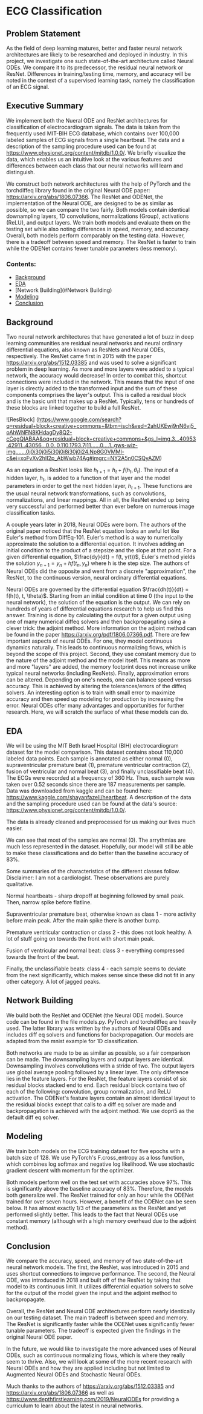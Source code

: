 # ECG Classification

## Problem Statement
As the field of deep learning matures, better and faster neural network architectures are likely to be researched and deployed in industry. In this project, we investigate one such state-of-the-art architecture called Neural ODEs. We compare it to its predecessor, the residual neural network or ResNet. Differences in training/testing time, memory, and accuracy will be noted in the context of a supervised learning task, namely the classification of an ECG signal.

## Executive Summary
We implement both the Nueral ODE and ResNet architectures for classification of electrocardiogram signals. The data is taken from the frequently used MIT-BIH ECG database, which contains over 100,000 labeled samples of ECG signals from a single heartbeat. The data and a description of the sampling procedure used can be found at https://www.physionet.org/content/mitdb/1.0.0/. We briefly visualize the data, which enables us an intuitive look at the various features and differences between each class that our neural networks will learn and distinguish. 

We construct both network architectures with the help of PyTorch and the torchdiffeq library found in the original Neural ODE paper: https://arxiv.org/abs/1806.07366. The ResNet and ODENet, the implementation of the Neural ODE, are designed to be as similar as possible, so we can compare the two fairly. Both models contain identical downampling layers, 1D convolutions, normalizations (Group), activations (ReLU), and output layers. We train both models and evaluate them on the testing set while also noting differences in speed, memory, and accuracy. Overall, both models perform comparably on the testing data. However, there is a tradeoff between speed and memory. The ResNet is faster to train while the ODENet contains fewer tunable parameters (less memory).

### Contents:
- [Background](#Background)
- [EDA](#EDA)
- [Network Building](#Network Building)
- [Modeling](#Modeling)
- [Conclusion](#Conclusion)

## Background

Two neural network architectures that have generated a lot of buzz in deep learning communities are residual neural networks and neural ordinary differential equations, also known as ResNets and Neural ODEs, respectively. The ResNet came first in 2015 with the paper https://arxiv.org/abs/1512.03385 and was used to solve a significant problem in deep learning. As more and more layers were added to a typical network, the accuracy would decrease! In order to combat this, shortcut connections were included in the network. This means that the input of one layer is directly added to the transformed input and the sum of these components comprises the layer's output. This is called a residual block and is the basic unit that makes up a ResNet. Typically, tens or hundreds of these blocks are linked together to build a full ResNet.

![ResBlock]
(https://www.google.com/search?q=residual+block+creative+commons+&tbm=isch&ved=2ahUKEwj9nN6vj5_oAhWNFN8KHdagDy8Q2-cCegQIABAA&oq=residual+block+creative+commons+&gs_l=img.3...40953.42911..43056...0.0..0.110.1793.7j11......0....1..gws-wiz-img.......0j0i30j0i5i30j0i8i30j0i24.Np8G0VMMl-c&ei=xoFvXv2hII2p_AbWwb74Ag#imgrc=NY2A5n0CSQyAZM)

As an equation a ResNet looks like $h_{t+1} = h_t + f(h_t, \theta_t)$. The input of a hidden layer, $h_t$, is added to a function of that layer and the model parameters in order to get the next hidden layer, $h_{t+1}$. These functions are the usual neural network transformations, such as convolutions, normalizations, and linear mappings. All in all, the ResNet ended up being very successful and performed better than ever before on numerous image classification tasks.

A couple years later in 2018, Neural ODEs were born. The authors of the original paper noticed that the ResNet equation looks an awful lot like Euler's method from DiffEq-101. Euler's method is a way to numerically approximate the solution to a differential equation. It involves adding an initial condition to the product of a stepsize and the slope at that point. For a given differential equation, $\frac{dy}{dt} = f(t, y(t))$, Euler's method yields the solution $y_{n+1} = y_n + hf(t_n, y_n)$ where h is the step size. The authors of Neural ODEs did the opposite and went from a discrete "approximation", the ResNet, to the continuous version, neural ordinary differential equations.

Neural ODEs are governed by the differential equation $\frac{dh(t)}{dt} = f(h(t), t, \theta)$. Starting from an initial condition at time 0 (the input to the neural network), the solution of the equation is the output. We can rely on hundreds of years of differential equations research to help us find this answer. Training is done by calculating the output for a given output using one of many numerical diffeq solvers and then backpropagating using a clever trick: the adjoint method. More information on the adjoint method can be found in the paper https://arxiv.org/pdf/1806.07366.pdf. There are few important aspects of neural ODEs. For one, they model continuous dynamics naturally. This leads to continuous normalizing flows, which is beyond the scope of this project. Second, they use constant memory due to the nature of the adjoint method and the model itself. This means as more and more "layers" are added, the memory footprint does not increase unlike typical neural networks (including ResNets). Finally, approximation errors can be altered. Depending on one's needs, one can balance speed versus accuracy. This is achieved by altering the tolerances/errors of the diffeq solvers. An interesting option is to train with small error to maximize accuracy and then speed up modeling for production by increasing the error. Neural ODEs offer many advantages and opportunities for further research. Here, we will scratch the surface of what these models can do.

## EDA

We will be using the MIT Beth Israel Hospital (BIH) electrocardiogram dataset for the model comparison. This dataset contains about 110,000 labeled data points. Each sample is annotated as either normal (0), supraventricular premature beat (1), premature ventricular contraction (2), fusion of ventricular and normal beat (3), and finally unclassifiable beat (4). The ECGs were recorded at a frequency of 360 Hz. Thus, each sample was taken over 0.52 seconds since there are 187 measurements per sample. Data was downloaded from kaggle and can be found here: https://www.kaggle.com/shayanfazeli/heartbeat. A description of the data and the sampling procedure used can be found at the data's source: https://www.physionet.org/content/mitdb/1.0.0/.

The data is already cleaned and preprocessed for us making our lives much easier.

We can see that most of the samples are normal (0). The arrythmias are much less represented in the dataset. Hopefully, our model will still be able to make these classifications and do better than the baseline accuracy of 83%.

Some summaries of the characteristics of the different classes follow. Disclaimer: I am not a cardiologist. These observations are purely qualitative.

Normal heartbeats - sharp dropoff at beginning followed by small peak. Then, narrow spike before flatline.

Supraventricular premature beat, otherwise known as class 1 - more activity before main peak. After the main spike there is another bump.

Premature ventricular contraction or class 2 - this does not look healthy. A lot of stuff going on towards the front with short main peak.

Fusion of ventricular and normal beat: class 3 - everything compressed towards the front of the beat.

Finally, the unclassifiable beats: class 4 - each sample seems to deviate from the next significantly, which makes sense since these did not fit in any other category. A lot of jagged peaks.

## Network Building

We build both the ResNet and ODENet (the Neural ODE model). Source code can be found in the file models.py. PyTorch and torchdiffeq are heavily used. The latter library was written by the authors of Neural ODEs and includes diff eq solvers and functions for backpropagation. Our models are adapted from the mnist example for 1D classification. 

Both networks are made to be as similar as possible, so a fair comparison can be made. The downsampling layers and output layers are identical. Downsampling involves convolutions with a stride of two. The output layers use global average pooling followed by a linear layer. The only difference lies in the feature layers. For the ResNet, the feature layers consist of six residual blocks stacked end to end. Each residual block contains two of each of the following: convolution, group normalization, and ReLU activation. The ODENet's feature layers contain an almost identical layout to the residual blocks except that calls to a diff eq solver are made and backpropagation is achieved with the adjoint method. We use dopri5 as the default diff eq solver.

## Modeling

We train both models on the ECG training dataset for five epochs with a batch size of 128. We use PyTorch's F.cross_entropy as a loss function, which combines log softmax and negative log likelihood. We use stochastic gradient descent with momentum for the optimizer. 

Both models perform well on the test set with accuracies above 97%. This is significantly above the baseline accuracy of 83%. Therefore, the models both generalize well. The ResNet trained for only an hour while the ODENet trained for over seven hours. However, a benefit of the ODENet can be seen below. It has almost exactly 1/3 of the parameters as the ResNet and yet performed slightly better. This leads to the fact that Neural ODEs use constant memory (although with a high memory overhead due to the adjoint method).

## Conclusion

We compare the accuracy, speed, and memory of two state-of-the-art neural network models. The first, the ResNet, was introduced in 2015 and uses shortcut connections to improve performance. The second, the Neural ODE, was introduced in 2018 and built off of the ResNet by taking that model to its continuous limit. It utilizes differential equation solvers to solve for the output of the model given the input and the adjoint method to backpropagate. 

Overall, the ResNet and Neural ODE architectures perform nearly identically on our testing dataset. The main tradeoff is between speed and memory. The ResNet is significantly faster while the ODENet uses significantly fewer tunable parameters. The tradeoff is expected given the findings in the original Neural ODE paper.

In the future, we would like to investigate the more advanced uses of Neural ODEs, such as continuous normalizing flows, which is where they really seem to thrive. Also, we will look at some of the more recent research with Neural ODEs and how they are applied including but not limited to Augmented Neural ODEs and Stochastic Neural ODEs.

Much thanks to the authors of https://arxiv.org/abs/1512.03385 and https://arxiv.org/abs/1806.07366 as well as https://www.depthfirstlearning.com/2019/NeuralODEs for providing a curriculum to learn about the latest in neural networks.
